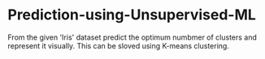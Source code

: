 # Prediction-using-Unsupervised-ML
From the given 'Iris' dataset predict the optimum numbmer of clusters and represent it visually. This can be sloved using K-means clustering.
